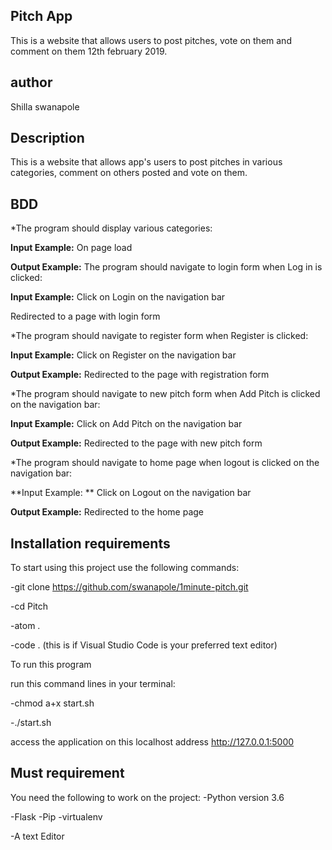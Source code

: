 ## Pitch App

This is a website that allows users to post pitches, vote on them and comment on them 12th february 2019.

## author

 Shilla swanapole

## Description

This is a website that allows app's users to post pitches in various categories, comment on others posted and vote on them.

## BDD

*The program should display various categories:

**Input Example:** On page load

**Output Example:** The program should navigate to login form when Log in is clicked:

**Input Example:** Click on Login on the navigation bar

 Redirected to a page with login form

*The program should navigate to register form when Register is clicked:

**Input Example:** Click on Register on the navigation bar

**Output Example:** Redirected to the page with registration form

*The program should navigate to new pitch form when Add Pitch is clicked on the navigation bar:

**Input Example:** Click on Add Pitch on the navigation bar

**Output Example:** Redirected to the page with new pitch form

*The program should navigate to home page when logout is clicked on the navigation bar:

**Input Example: ** Click on Logout on the navigation bar

**Output Example:** Redirected to the home page

## Installation requirements

To start using this project use the following commands:

-git clone https://github.com/swanapole/1minute-pitch.git

-cd Pitch

-atom .

-code . (this is if Visual Studio Code is your preferred text editor)


To run this program

run this command lines in your terminal:

-chmod a+x start.sh

-./start.sh

access the application on this localhost address http://127.0.0.1:5000

## Must requirement

You need the following to work on the project: -Python version 3.6

 -Flask -Pip -virtualenv

 -A text Editor
